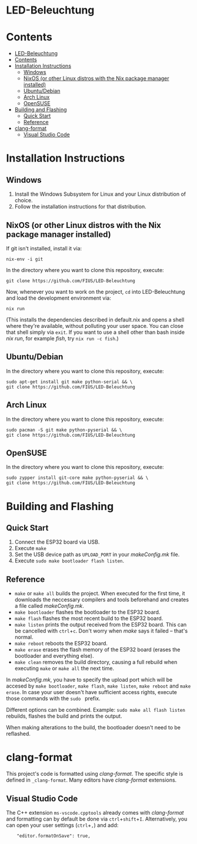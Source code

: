 
# LED-Beleuchtung

# Contents
- [LED-Beleuchtung](#led-beleuchtung)
- [Contents](#contents)
- [Installation Instructions](#installation-instructions)
    - [Windows](#windows)
    - [NixOS (or other Linux distros with the Nix package manager installed)](#nixos-or-other-linux-distros-with-the-nix-package-manager-installed)
    - [Ubuntu/Debian](#ubuntu-debian)
    - [Arch Linux](#arch-linux)
    - [OpenSUSE](#opensuse)
- [Building and Flashing](#building-and-flashing)
    - [Quick Start](#quick-start)
    - [Reference](#reference)
- [clang-format](#clang-format)
    - [Visual Studio Code](#visual-studio-code)

# Installation Instructions

## Windows

1. Install the Windows Subsystem for Linux and your Linux distribution of choice.
2. Follow the installation instructions for that distribution.

## NixOS (or other Linux distros with the Nix package manager installed)

If git isn't installed, install it via:
```
nix-env -i git
```
In the directory where you want to clone this repository, execute:
```
git clone https://github.com/FIUS/LED-Beleuchtung
```
Now, whenever you want to work on the project, `cd` into LED-Beleuchtung and load the development environment via:
```
nix run
```
(This installs the dependencies described in default.nix and opens a shell where they're available, without polluting your user space. You can close that shell simply via `exit`. If you want to use a shell other than bash inside 
*nix run*, for example *fish*, try `nix run -c fish`.)

## Ubuntu/Debian

In the directory where you want to clone this repository, execute:
```
sudo apt-get install git make python-serial && \
git clone https://github.com/FIUS/LED-Beleuchtung
```

## Arch Linux

In the directory where you want to clone this repository, execute:
```
sudo pacman -S git make python-pyserial && \
git clone https://github.com/FIUS/LED-Beleuchtung
```

## OpenSUSE

In the directory where you want to clone this repository, execute:
```
sudo zypper install git-core make python-pyserial && \
git clone https://github.com/FIUS/LED-Beleuchtung
```

# Building and Flashing

## Quick Start
1. Connect the ESP32 board via USB.
2. Execute `make`
3. Set the USB device path as `UPLOAD_PORT` in your *makeConfig.mk* file.
4. Execute `sudo make bootloader flash listen`.

## Reference
- `make` or `make all` builds the project. When executed for the first time, it downloads the neccessary compilers and tools beforehand and creates a file called *makeConfig.mk*.
- `make bootloader` flashes the bootloader to the ESP32 board.
- `make flash` flashes the most recent build to the ESP32 board.
- `make listen` prints the output received from the ESP32 board. This can be cancelled with `ctrl`+`c`. Don't worry when *make* says it failed &ndash; that's normal.
- `make reboot` reboots the ESP32 board.
- `make erase` erases the flash memory of the ESP32 board (erases the bootloader and everything else).
- `make clean` removes the build directory, causing a full rebuild when executing `make` or `make all` the next time.

In *makeConfig.mk*, you have to specify the upload port which will be accesed by `make bootloader`, `make flash`, `make listen`, `make reboot` and `make erase`. In case your user doesn't have sufficient access rights, execute those commands with the `sudo ` prefix.

Different options can be combined. Example: `sudo make all flash listen` rebuilds, flashes the build and prints the output.

When making alterations to the build, the bootloader doesn't need to be reflashed.

# clang-format

This project's code is formatted using *clang-format*. The specific style is defined in `_clang-format`. Many editors have *clang-format* extensions.

## Visual Studio Code

The C++ extension `ms-vscode.cpptools` already comes with *clang-format* and formatting can by default be done via `ctrl`+`shift`+`I`. Alternatively, you can open your user settings (`ctrl`+`,`) and add:

```
    "editor.formatOnSave": true,
```
